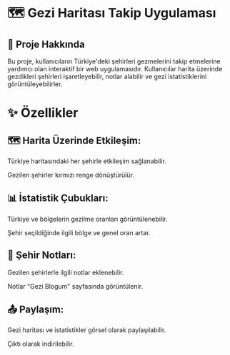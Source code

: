 # 🗺️ Gezi Haritası Takip Uygulaması #

## 📖 Proje Hakkında ## 

Bu proje, kullanıcıların Türkiye'deki şehirleri gezmelerini takip etmelerine yardımcı olan interaktif bir web uygulamasıdır. Kullanıcılar harita üzerinde gezdikleri şehirleri işaretleyebilir, notlar alabilir ve gezi istatistiklerini görüntüleyebilirler.

# ✨ Özellikler #

## 🗺️ Harita Üzerinde Etkileşim: ##

Türkiye haritasındaki her şehirle etkileşim sağlanabilir.

Gezilen şehirler kırmızı renge dönüştürülür.

## 📊 İstatistik Çubukları: ##

Türkiye ve bölgelerin gezilme oranları görüntülenebilir.

Şehir seçildiğinde ilgili bölge ve genel oran artar.

## 📝 Şehir Notları: ##

Gezilen şehirlerle ilgili notlar eklenebilir.

Notlar "Gezi Blogum" sayfasında görüntülenir.

## 📤 Paylaşım: ##

Gezi haritası ve istatistikler görsel olarak paylaşılabilir.

Çıktı olarak indirilebilir.

